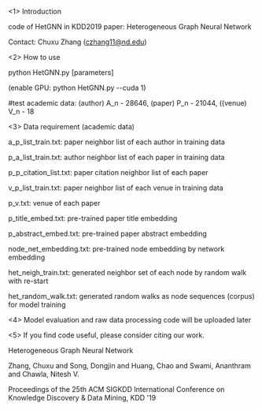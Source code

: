 <1> Introduction 

code of HetGNN in KDD2019 paper: Heterogeneous Graph Neural Network 

Contact: Chuxu Zhang (czhang11@nd.edu)

<2> How to use

python HetGNN.py [parameters]

(enable GPU: python HetGNN.py --cuda 1)

#test academic data: (author) A_n - 28646, (paper) P_n - 21044, ((venue) V_n - 18

<3> Data requirement (academic data)

a_p_list_train.txt: paper neighbor list of each author in training data

p_a_list_train.txt: author neighbor list of each paper in training data

p_p_citation_list.txt: paper citation neighbor list of each paper 

v_p_list_train.txt: paper neighbor list of each venue in training data

p_v.txt: venue of each paper

p_title_embed.txt: pre-trained paper title embedding

p_abstract_embed.txt: pre-trained paper abstract embedding

node_net_embedding.txt: pre-trained node embedding by network embedding

het_neigh_train.txt: generated neighbor set of each node by random walk with re-start 

het_random_walk.txt: generated random walks as node sequences (corpus) for model training

<4> Model evaluation and raw data processing code will be uploaded later

<5> If you find code useful, please consider citing our work.

Heterogeneous Graph Neural Network 

Zhang, Chuxu and Song, Dongjin and Huang, Chao and Swami, Ananthram and Chawla, Nitesh V.

Proceedings of the 25th ACM SIGKDD International Conference on Knowledge Discovery \& Data Mining, KDD '19

